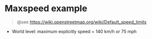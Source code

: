 # Maxspeed example
> @see https://wiki.openstreetmap.org/wiki/Default_speed_limits

- World level: maximum explicitly speed = 140 km/h or 75 mph
